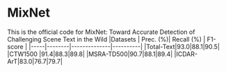 # MixNet
This is the official code for MixNet: Toward Accurate Detection of Challenging Scene Text in the Wild
|Datasets | Prec. (%)| Recall (%) | F1-score |
|-----|--------|--------------|----------|
|Total-Text|93.0|88.1|90.5|
|CTW1500  |91.4|88.3|89.8|
|MSRA-TD500|90.7|88.1|89.4|
|ICDAR-ArT|83.0|76.7|79.7|
